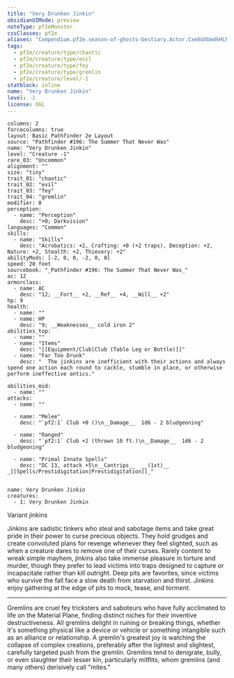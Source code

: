 ```yaml
---
title: "Very Drunken Jinkin"
obsidianUIMode: preview
noteType: pf2eMonster
cssClasses: pf2e
aliases: "Compendium.pf2e.season-of-ghosts-bestiary.Actor.Cxe6UXbm4kHLNRyC" 
tags:
  - pf2e/creature/type/chaotic
  - pf2e/creature/type/evil
  - pf2e/creature/type/fey
  - pf2e/creature/type/gremlin
  - pf2e/creature/level/-1
statblock: inline
name: "Very Drunken Jinkin"
level: -1
license: OGL
---
```


```statblock
columns: 2
forcecolumns: true
layout: Basic Pathfinder 2e Layout
source: "Pathfinder #196: The Summer That Never Was"
name: "Very Drunken Jinkin"
level: "Creature -1"
rare_03: "Uncommon"
alignment: ""
size: "tiny"
trait_01: "chaotic"
trait_02: "evil"
trait_03: "fey"
trait_04: "gremlin"
modifier: 0
perception:
  - name: "Perception"
    desc: "+0; Darkvision"
languages: "Common"
skills:
  - name: "Skills"
    desc: "Acrobatics: +2, Crafting: +0 (+2 traps), Deception: +2, Nature: +2, Stealth: +2, Thievery: +2"
abilityMods: [-2, 0, 0, -2, 0, 0]
speed: 20 feet
sourcebook: "_Pathfinder #196: The Summer That Never Was_"
ac: 12
armorclass:
  - name: AC
    desc: "12; __Fort__ +2, __Ref__ +4, __Will__ +2"
hp: 9
health:
  - name: ""
  - name: HP
    desc: "9; __Weaknesses__ cold iron 2"
abilities_top:
  - name: ""
  - name: "Items"
    desc: "[[Equipment/Club|Club (Table Leg or Bottle)]]"
  - name: "Far Too Drunk"
    desc: "  The jinkins are inefficient with their actions and always spend one action each round to cackle, stumble in place, or otherwise perform ineffective antics."

abilities_mid:
  - name: ""
attacks:
  - name: ""

  - name: "Melee"
    desc: "`pf2:1` Club +0 ()\n__Damage__  1d6 - 2 bludgeoning"

  - name: "Ranged"
    desc: "`pf2:1` Club +2 (thrown 10 ft.)\n__Damage__  1d6 - 2 bludgeoning"

  - name: "Primal Innate Spells"
    desc: "DC 13, attack +5\n__Cantrips__  __(1st)__ _[[Spells/Prestidigitation|Prestidigitation]]_"
 
```

```encounter-table
name: Very Drunken Jinkin
creatures:
  - 1: Very Drunken Jinkin
```


Variant jinkins

Jinkins are sadistic tinkers who steal and sabotage items and take great pride in their power to curse precious objects. They hold grudges and create convoluted plans for revenge whenever they feel slighted, such as when a creature dares to remove one of their curses. Rarely content to wreak simple mayhem, jinkins also take immense pleasure in torture and murder, though they prefer to lead victims into traps designed to capture or incapacitate rather than kill outright. Deep pits are favorites, since victims who survive the fall face a slow death from starvation and thirst. Jinkins enjoy gathering at the edge of pits to mock, tease, and torment.

* * *

Gremlins are cruel fey tricksters and saboteurs who have fully acclimated to life on the Material Plane, finding distinct niches for their inventive destructiveness. All gremlins delight in ruining or breaking things, whether it's something physical like a device or vehicle or something intangible such as an alliance or relationship. A gremlin's greatest joy is watching the collapse of complex creations, preferably after the lightest and slightest, carefully targeted push from the gremlin. Gremlins tend to denigrate, bully, or even slaughter their lesser kin, particularly mitflits, whom gremlins (and many others) derisively call "mites."
